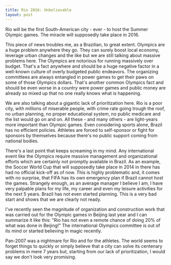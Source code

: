 ```yaml
---
title: Rio 2016: Unbelievable
layout: post
---
```

Rio will be the first South-American city - ever - to host the Summer Olympic games. The miracle will supposedly take place in 2016.

This piece of news troubles me, as a Brazilian, to great extent. Olympics are a huge problem anywhere they go. They can surely boost local economy, leverage urban 
changes and the like but we are still talking about massive problems here. The Olympics are notorious for running massively over budget. That's a fact anywhere and 
should be a huge negative factor in a well-known culture of overly budgeted public endeavors. The organizing committees are always entangled in power games to get 
their paws on some of those Olympics dollars. That's another common Olympics fact and should be even worse in a country were power games and public money are already so 
mixed up that no one really knows what is happening.

We are also talking about a gigantic lack of prioritization here. Rio is a poor city, with millions of miserable people, with crime rate going trough the roof, no urban
planning, no proper educational system, no public medicare and the list would go on and on. All these - and many others - are light-years more important than Olympic games.
Even considering sports alone, Brazil has no efficient policies. Athletes are forced to self-sponsor or fight for sponsors by themselves because there's no public
support coming from national bodies.

There's a last point that keeps screaming in my mind. Any international event like the Olympics require massive management and organizational efforts which are certainly
not promptly available in Brazil. As an example, the Soccer World Cup that will supposedly take place in 2014 in there has had no official kick-off as of now.
This is highly problematic and, it comes with no surprise, that FIFA has its own emergency plan if Brazil cannot host the games. Strangely enough, as an average manager I 
believe I am, I have very palpable plans for my life, my career and even my leisure activities for the next 5 years. Brazil has not even started planning. This is a very bad 
start and shows that we are clearly not ready.

I've recently seen the magnitude of organization and construction work that was carried out for the Olympic games in Beijing last year and I can summarize it like this:
"Rio has not even a remote chance of doing 20% of what was done in Beijing!" The international Olympics committee is out of its mind or started believing in 
magic recently.

Pan-2007 was a nightmare for Rio and for the athletes. The world seems to forget things to quickly or simply believe that a city can solve its centenary problems in mere
7 years but, starting from our lack of prioritization, I would say we don't look very promising.
